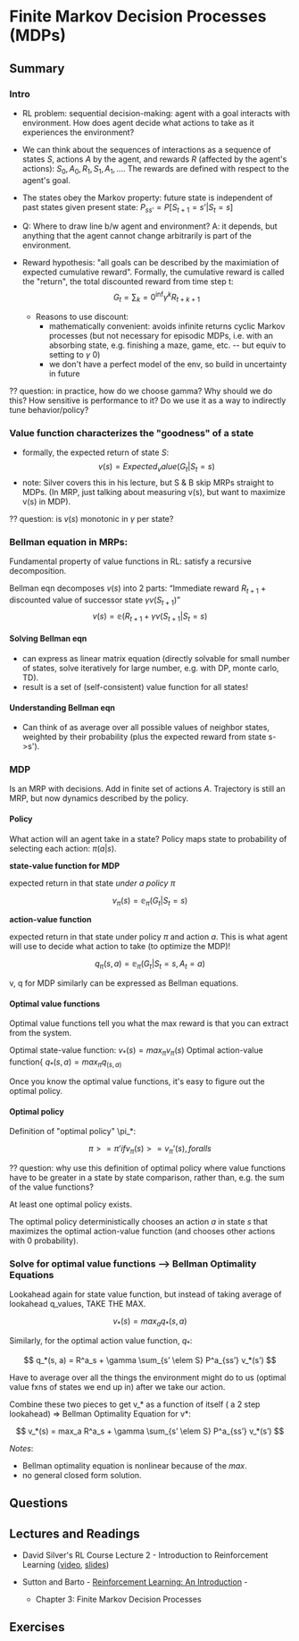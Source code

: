 # Finite Markov Decision Processes (MDPs)

## Summary

### Intro
- RL problem: sequential decision-making: agent with a goal interacts
  with environment.  How does agent decide what actions to take as it
  experiences the environment?

- We can think about the sequences of interactions as a sequence of
  states $S$, actions $A$ by the agent, and rewards $R$ (affected by
  the agent's actions): $S_0, A_0, R_1, S_1, A_1, ...$.  The rewards
  are defined with respect to the agent's goal.

- The states obey the Markov property: future state is independent of
  past states given present state: $P_{ss’} =
  P[S_{t+1} = s’ | S_t = s]$
  
- Q: Where to draw line b/w agent and environment?  A: it depends, but
  anything that the agent cannot change arbitrarily is part of the
  environment.

- Reward hypothesis: "all goals can be described by the maximiation of
  expected cumulative reward".  Formally, the cumulative reward is
  called the "return", the total discounted reward from time step t:
  $$ G_t = \sum_k=0^\inf \gamma^k R_{t+k+1} $$
  - Reasons to use discount:
    - mathematically convenient: avoids infinite returns cyclic Markov
      processes (but not necessary for episodic MDPs, i.e. with an
      absorbing state, e.g. finishing a maze, game, etc. -- but equiv
      to setting to $\gamma$ 0)
    - we don't have a perfect model of the env, so build in
      uncertainty in future

?? question: in practice, how do we choose gamma?  Why should we do
this?  How sensitive is performance to it?  Do we use it as a way to
indirectly tune behavior/policy?

### Value function characterizes the "goodness" of a state
- formally, the expected return of state $S$: 
  $$v(s) = Expected_value(G_t | S_t = s)$$
- note: Silver covers this in his lecture, but S & B skip MRPs
  straight to MDPs. (In MRP, just talking about measuring v(s), but
  want to maximize v(s) in MDP).

?? question: is $v(s)$ monotonic in $\gamma$ per state?

### Bellman equation in MRPs:

Fundamental property of value functions in RL: satisfy a recursive
decomposition.

Bellman eqn decomposes $v(s)$ into 2 parts: “Immediate reward
$R_{t+1}$ + discounted value of successor state $\gamma v(S_{t+1})$”
$$ v(s) = \mathbb{e}( R_{t+1} + \gamma v(S_{t+1} | S_t = s)$$

#### Solving Bellman eqn
- can express as linear matrix equation (directly solvable for small
number of states, solve iteratively for large number, e.g. with DP,
monte carlo, TD).
- result is a set of (self-consistent) value function for all states!

#### Understanding Bellman eqn
- Can think of as average over all possible values of neighbor states,
  weighted by their probability (plus the expected reward from state
  s->s').

### MDP

Is an MRP with decisions.  Add in finite set of actions $A$.
Trajectory is still an MRP, but now dynamics described by the policy.

#### Policy

What action will an agent take in a state?  Policy maps state to
probability of selecting each action: $\pi(a|s)$.

**state-value function for MDP**

expected return in that state *under a policy $\pi$*

$$
v_{\pi}(s) = \mathbb{e}_{\pi}( G_t | S_t = s )
$$

**action-value function**

expected return in that state under policy $\pi$ and action $a$.  This
is what agent will use to decide what action to take (to optimize the
MDP)!

$$ 
q_{\pi}(s, a) = \mathbb{e}_{\pi}( G_t | S_t = s, A_t = a )
$$

v, q for MDP similarly can be expressed as Bellman equations.


#### Optimal value functions

Optimal value functions tell you what the max reward is that you can
extract from the system.

Optimal state-value function: $v_*(s) = max_{\pi} v_{\pi}(s)$
Optimal action-value function{ $q_*(s, a) = max_{\pi} q_(s, a)$

Once you know the optimal value functions, it's easy to figure out the
optimal policy.


#### Optimal policy

Definition of "optimal policy" \pi_*:

$$
\pi >= \pi’ if v_\pi(s) >= v_\pi’(s), for all s
$$

?? question: why use this definition of optimal policy where value
functions have to be greater in a state by state comparison, rather
than, e.g. the sum of the value functions?

At least one optimal policy exists.

The optimal policy deterministically chooses an action $a$ in state
$s$ that maximizes the optimal action-value function (and chooses
other actions with 0 probability).


### Solve for optimal value functions --> Bellman Optimality Equations

Lookahead again for state value function, but instead of taking
average of lookahead q_values, TAKE THE MAX.

$$
v_*(s) = max_a q_*(s, a)
$$

Similarly, for the optimal action value function, $q_*$:

$$
q_*(s, a) = R^a_s + \gamma \sum_{s’ \elem S} P^a_{ss’} v_*(s’)
$$

Have to average over all the things the environment might do to us
(optimal value fxns of states we end up in) after we take our action.


Combine these two pieces to get v_* as a function of itself ( a 2 step
lookahead) => Bellman Optimality Equation for v*:

$$
v_*(s) = max_a R^a_s + \gamma \sum_{s’ \elem S} P^a_{ss’} v_*(s’)
$$

*Notes*:
- Bellman optimality equation is nonlinear because of the $max$.
- no general closed form solution.


## Questions



## Lectures and Readings

- David Silver's RL Course Lecture 2 - Introduction to Reinforcement
  Learning ([video](https://www.youtube.com/watch?v=lfHX2hHRMVQ),
  [slides](http://www0.cs.ucl.ac.uk/staff/d.silver/web/Teaching_files/MDP.pdf))

- Sutton and Barto -
  [Reinforcement Learning: An Introduction](http://incompleteideas.net/book/RLbook2018.pdf) -
  - Chapter 3: Finite Markov Decision Processes


## Exercises
